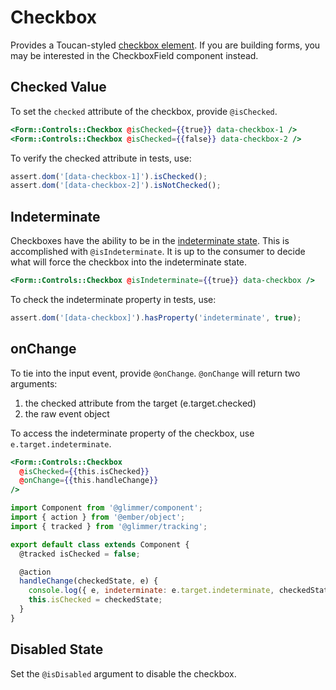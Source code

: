 # Checkbox

Provides a Toucan-styled [checkbox element](https://developer.mozilla.org/en-US/docs/Web/HTML/Element/input/checkbox). If you are building forms, you may be interested in the CheckboxField component instead.

## Checked Value

To set the `checked` attribute of the checkbox, provide `@isChecked`.

```hbs
<Form::Controls::Checkbox @isChecked={{true}} data-checkbox-1 />
<Form::Controls::Checkbox @isChecked={{false}} data-checkbox-2 />
```

To verify the checked attribute in tests, use:

```js
assert.dom('[data-checkbox-1]').isChecked();
assert.dom('[data-checkbox-2]').isNotChecked();
```

## Indeterminate

Checkboxes have the ability to be in the [indeterminate state](https://developer.mozilla.org/en-US/docs/Web/HTML/Element/input/checkbox#indeterminate_state_checkboxes). This is accomplished with `@isIndeterminate`. It is up to the consumer to decide what will force the checkbox into the indeterminate state.

```hbs
<Form::Controls::Checkbox @isIndeterminate={{true}} data-checkbox />
```

To check the indeterminate property in tests, use:

```js
assert.dom('[data-checkbox]').hasProperty('indeterminate', true);
```

## onChange

To tie into the input event, provide `@onChange`. `@onChange` will return two arguments:

1. the checked attribute from the target (e.target.checked)
2. the raw event object

To access the indeterminate property of the checkbox, use `e.target.indeterminate`.

```hbs
<Form::Controls::Checkbox
  @isChecked={{this.isChecked}}
  @onChange={{this.handleChange}}
/>
```

```js
import Component from '@glimmer/component';
import { action } from '@ember/object';
import { tracked } from '@glimmer/tracking';

export default class extends Component {
  @tracked isChecked = false;

  @action
  handleChange(checkedState, e) {
    console.log({ e, indeterminate: e.target.indeterminate, checkedState });
    this.isChecked = checkedState;
  }
}
```

## Disabled State

Set the `@isDisabled` argument to disable the checkbox.
